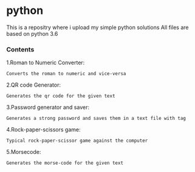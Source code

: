 # python
This is a repositry where i upload my simple python solutions
All files are  based on python 3.6
### Contents
  1.Roman to Numeric Converter:
  
    Converts the roman to numeric and vice-versa
  2.QR code Generator:
  
    Generates the qr code for the given text
  3.Password generator and saver:
  
    Generates a strong password and saves them in a text file with tag
  4.Rock-paper-scissors game:
  
    Typical rock-paper-scissor game against the computer
  5.Morsecode:
  
    Generates the morse-code for the given text
       
